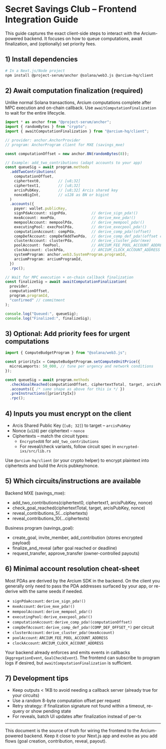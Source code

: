 # Secret Savings Club – Frontend Integration Guide

This guide captures the exact client-side steps to interact with the Arcium-powered backend.
It focuses on how to queue computations, await finalization, and (optionally) set priority fees.

## 1) Install dependencies

```bash
# In a Next.js/Node project
npm install @project-serum/anchor @solana/web3.js @arcium-hq/client
```

## 2) Await computation finalization (required)

Unlike normal Solana transactions, Arcium computations complete after MPC execution
and on-chain callback. Use `awaitComputationFinalization` to wait for the entire lifecycle.

```ts
import * as anchor from "@project-serum/anchor";
import { randomBytes } from "crypto";
import { awaitComputationFinalization } from "@arcium-hq/client";

// provider: anchor.AnchorProvider
// program: AnchorProgram client for MXE (savings_mxe)

const computationOffset = new anchor.BN(randomBytes(8));

// Example: add_two_contributions (adapt accounts to your app)
const queueSig = await program.methods
  .addTwoContributions(
    computationOffset,
    ciphertext0,        // [u8;32]
    ciphertext1,        // [u8;32]
    arcisPubKey,        // [u8;32] Arcis shared key
    nonceBigInt,        // u128 as BN or bigint
  )
  .accounts({
    payer: wallet.publicKey,
    signPdaAccount: signPda,           // derive_sign_pda!()
    mxeAccount: mxePda,                // derive_mxe_pda!()
    mempoolAccount: mempoolPda,        // derive_mempool_pda!()
    executingPool: execPoolPda,        // derive_execpool_pda!()
    computationAccount: compPda,       // derive_comp_pda!(offset)
    compDefAccount: compDefAddTwoPda,  // derive_comp_def_pda!(offset const)
    clusterAccount: clusterPda,        // derive_cluster_pda!(mxe)
    poolAccount: feePool,              // ARCIUM_FEE_POOL_ACCOUNT_ADDRESS
    clockAccount: clockPda,            // ARCIUM_CLOCK_ACCOUNT_ADDRESS
    systemProgram: anchor.web3.SystemProgram.programId,
    arciumProgram: arciumProgramId,
  })
  .rpc();

// Wait for MPC execution + on-chain callback finalization
const finalizeSig = await awaitComputationFinalization(
  provider,
  computationOffset,
  program.programId,
  "confirmed" // commitment
);

console.log("Queued:", queueSig);
console.log("Finalized:", finalizeSig);
```

## 3) Optional: Add priority fees for urgent computations

```ts
import { ComputeBudgetProgram } from "@solana/web3.js";

const priorityIx = ComputeBudgetProgram.setComputeUnitPrice({
  microLamports: 50_000, // tune per urgency and network conditions
});

const queueSig = await program.methods
  .checkGoalReached(computationOffset, ciphertextTotal, target, arcisPubKey, nonce)
  .accounts({ /* same shape as above for this ix */ })
  .preInstructions([priorityIx])
  .rpc();
```

## 4) Inputs you must encrypt on the client

- Arcis Shared Public Key (`[u8; 32]`) to target – `arcisPubKey`
- Nonce (`u128`) per ciphertext – `nonce`
- Ciphertexts – match the circuit types:
  - `EncryptedU8` for `add_two_contributions`
  - For reveal/check variants, follow circuit spec in `encrypted-ixs/src/lib.rs`

Use `@arcium-hq/client` (or your crypto helper) to encrypt plaintext into ciphertexts and build the Arcis pubkey/nonce.

## 5) Which circuits/instructions are available

Backend MXE (savings_mxe):
- add_two_contributions(ciphertext0, ciphertext1, arcisPubKey, nonce)
- check_goal_reached(ciphertextTotal, target, arcisPubKey, nonce)
- reveal_contributions_5(...ciphertexts)
- reveal_contributions_10(...ciphertexts)

Business program (savings_goal):
- create_goal, invite_member, add_contribution (stores encrypted payload)
- finalize_and_reveal (after goal reached or deadline)
- request_transfer, approve_transfer (owner-controlled payouts)

## 6) Minimal account resolution cheat-sheet

Most PDAs are derived by the Arcium SDK in the backend. On the client you generally only
need to pass the PDA addresses surfaced by your app, or re-derive with the same seeds if needed.

- `signPdaAccount`: `derive_sign_pda!()`
- `mxeAccount`: `derive_mxe_pda!()`
- `mempoolAccount`: `derive_mempool_pda!()`
- `executingPool`: `derive_execpool_pda!()`
- `computationAccount`: `derive_comp_pda!(computationOffset)`
- `compDefAccount`: `derive_comp_def_pda!(COMP_DEF_OFFSET_*)` per circuit
- `clusterAccount`: `derive_cluster_pda!(mxeAccount)`
- `poolAccount`: `ARCIUM_FEE_POOL_ACCOUNT_ADDRESS`
- `clockAccount`: `ARCIUM_CLOCK_ACCOUNT_ADDRESS`

Your backend already enforces and emits events in callbacks (`AggregationEvent`, `GoalCheckEvent`).
The frontend can subscribe to program logs if desired, but `awaitComputationFinalization` is sufficient.

## 7) Development tips

- Keep outputs < 1KB to avoid needing a callback server (already true for your circuits)
- Use a random 8-byte computation offset per request
- Retry strategy: if finalization signature not found within a timeout, re-query or show pending state
- For reveals, batch UI updates after finalization instead of per-tx

---

This document is the source of truth for wiring the frontend to the Arcium-powered backend. Keep it close to your Next.js app and evolve as you add flows (goal creation, contribution, reveal, payout).
